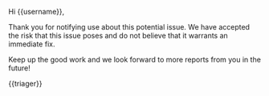 Hi {{username}},

Thank you for notifying use about this potential issue. We have accepted the risk that this issue poses and do not believe that it warrants an immediate fix.

Keep up the good work and we look forward to more reports from you in the
future!

{{triager}}